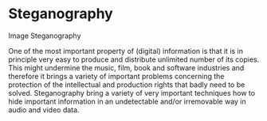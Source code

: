 # Steganography
Image Steganography

One of the most important property of (digital) information is that it is in principle very easy to produce and distribute unlimited number of its copies. This might undermine the music, film, book and software industries and therefore it brings a variety of important problems concerning the protection of the intellectual and production rights that badly need to be solved.
Steganography bring a variety of very important techniques how to hide important information in an undetectable and/or irremovable way in audio and video data.
